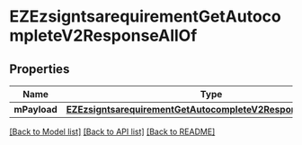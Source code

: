 # EZEzsigntsarequirementGetAutocompleteV2ResponseAllOf

## Properties
Name | Type | Description | Notes
------------ | ------------- | ------------- | -------------
**mPayload** | [**EZEzsigntsarequirementGetAutocompleteV2ResponseMPayload***](EZEzsigntsarequirementGetAutocompleteV2ResponseMPayload.md) |  | 

[[Back to Model list]](../README.md#documentation-for-models) [[Back to API list]](../README.md#documentation-for-api-endpoints) [[Back to README]](../README.md)


